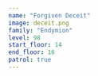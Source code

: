```yaml
---
name: "Forgiven Deceit"
image: deceit.png
family: "Endymion"
level: 98
start_floor: 14
end_floor: 16
patrol: true
---
```


